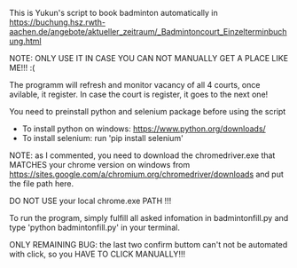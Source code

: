 This is Yukun's script to book badminton automatically in https://buchung.hsz.rwth-aachen.de/angebote/aktueller_zeitraum/_Badmintoncourt_Einzelterminbuchung.html

NOTE: ONLY USE IT IN CASE YOU CAN NOT MANUALLY GET A PLACE LIKE ME!!! :(

The programm will refresh and monitor vacancy of all 4 courts, once avilable, it register.
In case the court is register, it goes to the next one!

You need to preinstall python and selenium package before using the script
* To install python on windows: https://www.python.org/downloads/
* To install selenium: run 'pip install selenium'

NOTE: as I commented, you need to download the chromedriver.exe that MATCHES your chrome version on windows
from https://sites.google.com/a/chromium.org/chromedriver/downloads
and put the file path here.

DO NOT USE your local chrome.exe PATH !!!

To run the program, simply fulfill all asked infomation in badmintonfill.py and type 'python badmintonfill.py' in your terminal.

ONLY REMAINING BUG: the last two confirm buttom can't not be automated with click, so you HAVE TO CLICK MANUALLY!!!